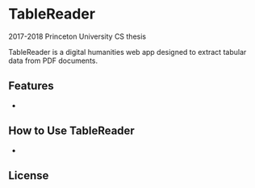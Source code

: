 # TableReader
2017-2018 Princeton University CS thesis 

TableReader is a digital humanities web app designed to extract tabular data from PDF documents. 


Features 
---------
- 

How to Use TableReader
---------
- 


License
---------
